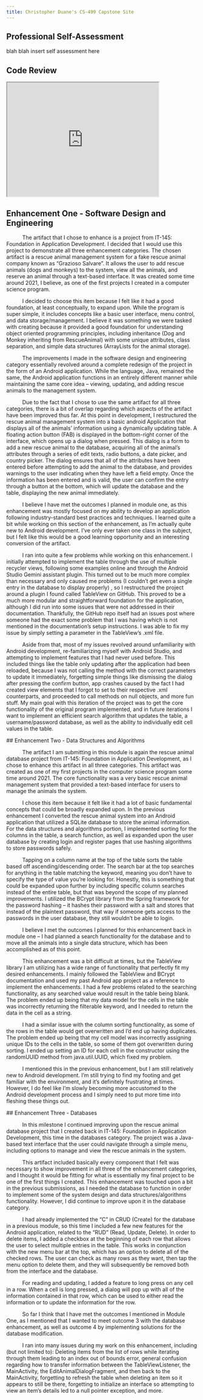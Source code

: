 ```yaml
---
title: Christopher Duane's CS-499 Capstone Site
---
```


## Professional Self-Assessment
blah blah insert self assessment here

## Code Review
<iframe width="400" height="300" src="https://youtube.com/embed/Gdv9MdSamLo" allowFullscreen></iframe>

## Enhancement One - Software Design and Engineering
<p style="text-indent:3em;">
The artifact that I chose to enhance is a project from IT-145: Foundation in Application Development. I decided that I would use this project to demonstrate all three enhancement categories. The chosen artifact is a rescue animal management system for a fake rescue animal company known as “Grazioso Salvare”. It allows the user to add rescue animals (dogs and monkeys) to the system, view all the animals, and reserve an animal through a text-based interface. It was created some time around 2021, I believe, as one of the first projects I created in a computer science program.
</p>
<p style="text-indent:3em;">
	I decided to choose this item because I felt like it had a good foundation, at least conceptually, to expand upon. While the program is super simple, it includes concepts like a basic user interface, menu control, and data storage/management. I believe it was something we were tasked with creating because it provided a good foundation for understanding object oriented programming principles, including inheritance (Dog and Monkey inheriting from RescueAnimal) with some unique attributes, class separation, and simple data structures (ArrayLists for the animal storage). 
</p>
<p style="text-indent:3em;">	
The improvements I made in the software design and engineering category essentially revolved around a complete redesign of the project in the form of an Android application. While the language, Java, remained the same, the Android application functions in an entirely different manner while maintaining the same core idea – viewing, updating, and adding rescue animals to the management system.
</p>
<p style="text-indent:3em;">
Due to the fact that I chose to use the same artifact for all three categories, there is a bit of overlap regarding which aspects of the artifact have been improved thus far. At this point in development, I restructured the rescue animal management system into a basic android Application that displays all of the animals’ information using a dynamically updating table. A floating action button (FAB) is displayed in the bottom-right corner of the interface, which opens up a dialog when pressed. This dialog is a form to add a new rescue animal to the database, acquiring all of the animal’s attributes through a series of edit texts, radio buttons, a date picker, and country picker. The dialog ensures that all of the attributes have been entered before attempting to add the animal to the database, and provides warnings to the user indicating when they have left a field empty. Once the information has been entered and is valid, the user can confirm the entry through a button at the bottom, which will update the database and the table, displaying the new animal immediately.
</p>
<p style="text-indent:3em;">
I believe I have met the outcomes I planned in module one, as this enhancement was mostly focused on my ability to develop an application following industry-standard best practices and techniques. I learned quite a bit while working on this section of the enhancement, as I’m actually quite new to Android development. I’ve only ever taken one class in the subject, but I felt like this would be a good learning opportunity and an interesting conversion of the artifact. 
</p>
<p style="text-indent:3em;">
I ran into quite a few problems while working on this enhancement. I initially attempted to implement the table through the use of multiple recycler views, following some examples online and through the Android Studio Gemini assistant plugin. This turned out to be much more complex than necessary and only caused me problems (I couldn’t get even a single entry in the database to display properly) , so I restructured the project around a plugin I found called TableView on GitHub. This proved to be a much more modular and straightforward foundation for the application, although I did run into some issues that were not addressed in their documentation. Thankfully, the GitHub repo itself had an issues post where someone had the exact some problem that I was having which is not mentioned in the documentation’s setup instructions. I was able to fix my issue by simply setting a parameter in the TableView’s .xml file. </p>
<p style="text-indent:3em;"> 
Aside from that, most of my issues revolved around unfamiliarity with Android development, re-familiarizing myself with Android Studio, and attempting to implement features that I had never used before. This included things like the table only updating after the application had been reloaded, because I was not calling the method with the correct parameters to update it immediately, forgetting simple things like dismissing the dialog after pressing the confirm button, app crashes caused by the fact I had created view elements that I forgot to set to their respective .xml counterparts, and proceeded to call methods on null objects, and more fun stuff. My main goal with this iteration of the project was to get the core functionality of the original program implemented, and in future iterations I want to implement an efficient search algorithm that updates the table, a username/password database, as well as the ability to individually edit cell values in the table.
</p>
## Enhancement Two - Data Structures and Algorithms
<p style="text-indent:3em;">
The artifact I am submitting in this module is again the rescue animal database project from IT-145: Foundation in Application Development, as I chose to enhance this artifact in all three categories. This artifact was created as one of my first projects in the computer science program some time around 2021. The core functionality was a very basic rescue animal management system that provided a text-based interface for users to manage the animals the system.
</p>
<p style="text-indent:3em;">
	I chose this item because it felt like it had a lot of basic fundamental concepts that could be broadly expanded upon. In the previous enhancement I converted the rescue animal system into an Android application that utilized a SQLite database to store the animal information. For the data structures and algorithms portion, I implemented sorting for the columns in the table, a search function, as well as expanded upon the user database by creating login and register pages that use hashing algorithms to store passwords safely.
</p>
<p style="text-indent:3em;">
	Tapping on a column name at the top of the table sorts the table based off ascending/descending order. The search bar at the top searches for anything in the table matching the keyword, meaning you don’t have to specify the type of value you’re looking for. Honestly, this is something that could be expanded upon further by including specific column searches instead of the entire table, but that was beyond the scope of my planned improvements. I utilized the BCrypt library from the Spring framework for the password hashing – it hashes their password with a salt and stores that instead of the plaintext password, that way if someone gets access to the passwords in the user database, they still wouldn’t be able to login.
</p>
<p style="text-indent:3em;">
	I believe I met the outcomes I planned for this enhancement back in module one – I had planned a search functionality for the database and to move all the animals into a single data structure, which has been accomplished as of this point.
</p>
<p style="text-indent:3em;">
	This enhancement was a bit difficult at times, but the TableView library I am utilizing has a wide range of functionality that perfectly fit my desired enhancements. I mainly followed the TableView and BCrypt documentation and used my past Android app project as a reference to implement the enhancements. I had a few problems related to the searching functionality, as any searched value would result in the table being blank. The problem ended up being that my data model for the cells in the table was incorrectly returning the filterable keyword, and I needed to return the data in the cell as a string.
</p>
<p style="text-indent:3em;">
	I had a similar issue with the column sorting functionality, as some of the rows in the table would get overwritten and I’d end up having duplicates. The problem ended up being that my cell model was incorrectly assigning unique IDs to the cells in the table, so some of them got overwritten during sorting. I ended up setting an ID for each cell in the constructor using the randomUUID method from java.util.UUID, which fixed my problem.
</p>
<p style="text-indent:3em;">
	I mentioned this in the previous enhancement, but I am still relatively new to Android development. I’m still trying to find my footing and get familiar with the environment, and it’s definitely frustrating at times. However, I do feel like I’m slowly becoming more accustomed to the Android development process and I simply need to put more time into fleshing these things out.
</p>
## Enhancement Three - Databases
<p style="text-indent:3em;">
In this milestone I continued improving upon the rescue animal database project that I created back in IT-145: Foundation in Application Development, this time in the databases category. The project was a Java-based text interface that the user could navigate through a simple menu, including options to manage and view the rescue animals in the system.
</p>
<p style="text-indent:3em;">
	This artifact included basically every component that I felt was necessary to show improvement in all three of the enhancement categories, and I thought it would be fitting for what is essentially my final project to be one of the first things I created. This enhancement was touched upon a bit in the previous submissions, as I needed the database to function in order to implement some of the system design and data structures/algorithms functionality. However, I did continue to improve upon it in the database category.
</p>
<p style="text-indent:3em;">
	I had already implemented the “C” in CRUD (Create) for the database in a previous module, so this time I included a few new features for the Android application, related to the “RUD” (Read, Update, Delete). In order to delete items, I added a checkbox at the beginning of each row that allows the user to select multiple entries in the table. This works in conjunction with the new menu bar at the top, which has an option to delete all of the checked rows. The user can check as many rows as they want, then tap the menu option to delete them, and they will subsequently be removed both from the interface and the database.
</p>
<p style="text-indent:3em;">
	For reading and updating, I added a feature to long press on any cell in a row. When a cell is long pressed, a dialog will pop up with all of the information contained in that row, which can be used to either read the information or to update the information for the row. 
</p>
<p style="text-indent:3em;">
	So far I think that I have met the outcomes I mentioned in Module One, as I mentioned that I wanted to meet outcome 3 with the database enhancement, as well as outcome 4 by implementing solutions for the database modification. 
</p>
<p style="text-indent:3em;">
	I ran into many issues during my work on this enhancement, including (but not limited to): Deleting items from the list of rows while iterating through them leading to an index out of bounds error, general confusion regarding how to transfer information between the TableViewListener, the MainActivity, the EditAnimalDialogFragment, and then back to the MainActivity, forgetting to refresh the table when deleting an item so it appears to still be there, forgetting to initialize an interface so attempting to view an item’s details led to a null pointer exception, and more.
</p>
